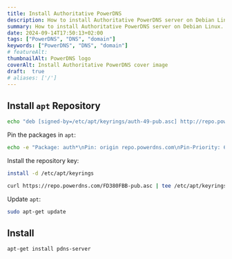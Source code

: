 ```yaml
---
title: Install Authoritative PowerDNS
description: How to install Authoritative PowerDNS server on Debian Linux.
summary: How to install Authoritative PowerDNS server on Debian Linux.
date: 2024-09-14T17:50:13+02:00
tags: ["PowerDNS", "DNS", "domain"]
keywords: ["PowerDNS", "DNS", "domain"]
# featureAlt:
thumbnailAlt: PowerDNS logo
coverAlt: Install Authoritative PowerDNS cover image
draft:  true
# aliases: ['/']
---
```


## Install `apt` Repository

```bash
echo "deb [signed-by=/etc/apt/keyrings/auth-49-pub.asc] http://repo.powerdns.com/debian $(lsb_release -c -s 2>/dev/null)-auth-49 main" | tee "/etc/apt/sources.list.d/pdns.list"
```

Pin the packages in `apt`:

```bash
echo -e "Package: auth*\nPin: origin repo.powerdns.com\nPin-Priority: 600" | tee /etc/apt/preferences.d/auth-49
```

Install the repository key:

```bash
install -d /etc/apt/keyrings
```

```bash
curl https://repo.powerdns.com/FD380FBB-pub.asc | tee /etc/apt/keyrings/auth-49-pub.asc
```

Update `apt`:

```bash
sudo apt-get update
```

## Install

```bash
apt-get install pdns-server
```